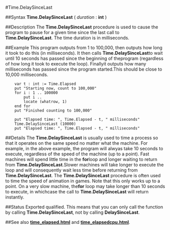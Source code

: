 
#Time.DelaySinceLast

##Syntax
**Time.DelaySinceLast** ( *duration* : **int** )



##Description
The **Time.DelaySinceLast** procedure is used to cause the program to pause for a given time since the last call to **Time.DelaySinceLast**. The time duration is in milliseconds.



##Example
This program outputs from 1 to 100,000, then outputs how long it took to do this (in milliseconds). It then calls **Time.DelaySinceLast**to wait until 10 seconds has passed since the beginning of theprogram (regardless of how long it took to execute the loop). Finallyit outputs how many milliseconds has passed since the program started.This should be close to 10,000 milliseconds.


        var t : int := Time.Elapsed
        put "Starting now, count to 100,000"
        for i : 1 .. 100000
            put i ..
            locate (whatrow, 1)
        end for
        put "Finished counting to 100,000"
        
        put "Elapsed time: ", Time.Elapsed - t, " milliseconds"
        Time.DelaySinceLast (10000)
        put "Elapsed time: ", Time.Elapsed - t, " milliseconds"
    
##Details
The **Time.DelaySinceLast** is usually used to time a process so that it operates on the same speed no matter what the machine. For example, in the above example, the program will alwyas take 10 seconds to execute, regardless of the speed of the machine (up to a point). Fast machines will spend little time in the **for**loop and longer waiting to return from **Time.DelaySinceLast**.Slower machines will take longer to execute the loop and will consequently wait less time before returning from **Time.DelaySinceLast**.
The **Time.DelaySinceLast** procedure is often used to time the speed of animation in games.
Note that this only works up to a point. On a very slow machine, the**for** loop may take longer than 10 seconds to execute, in whichcase the call to **Time.DelaySinceLast** will return instantly.



##Status
Exported qualified.
This means that you can only call the function by calling **Time.DelaySinceLast**, not by calling **DelaySinceLast**.



##See also
**[time_elapsed.html](Time.Elapsed)** and **[time_elapsedcpu.html](Time.ElapsedCPU)**.


